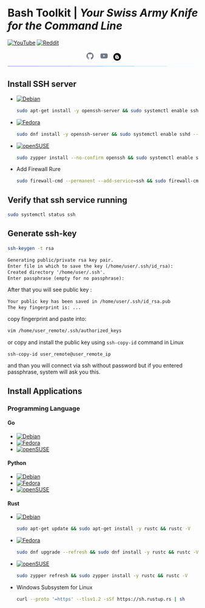 # **Bash Toolkit** | _Your Swiss Army Knife for the Command Line_
[![YouTube](https://img.shields.io/badge/YouTube-%23FF0000.svg?style=for-the-badge&logo=YouTube&logoColor=white)](https://youtube.com/playlist?list=PL9V4Zu3RroiVE4xP0WgiRLa_Fiszl83s0&si=bUeRrjG-EsewaOnO) [![Reddit](https://img.shields.io/badge/Reddit-FF4500?style=for-the-badge&logo=reddit&logoColor=white)](https://www.reddit.com/r/bash/)
<p align="center">
    <a href="https://github.com/cybersecurity-dev/"><img height="25" src="https://github.com/cybersecurity-dev/cybersecurity-dev/blob/main/assets/github.svg" alt="GitHub"></a>
    &nbsp;
    <a href="https://www.youtube.com/@CyberThreatDefence"><img height="25" src="https://github.com/cybersecurity-dev/cybersecurity-dev/blob/main/assets/youtube.svg" alt="YouTube"></a>
    &nbsp;
    <a href="https://cyberthreatdefence.com/my_awesome_lists"><img height="20" src="https://github.com/cybersecurity-dev/cybersecurity-dev/blob/main/assets/blog.svg" alt="My Awesome Lists"></a>
    <img src="https://github.com/cybersecurity-dev/cybersecurity-dev/blob/main/assets/bar.gif">
</p>

##  Install SSH server

* [![Debian](https://img.shields.io/badge/Debian-A81D33?logo=debian&logoColor=fff)](#)
  ```bash
  sudo apt-get install -y openssh-server && sudo systemctl enable ssh --now
  ```
* [![Fedora](https://img.shields.io/badge/Fedora-51A2DA?logo=fedora&logoColor=fff)](#)
  ```bash
  sudo dnf install -y openssh-server && sudo systemctl enable sshd --now
  ```
* [![openSUSE](https://img.shields.io/badge/openSUSE-73BA25?style=flat&logo=SUSE&logoColor=white)](#)
  ```bash
  sudo zypper install --no-confirm openssh && sudo systemctl enable sshd --now
  ```

* Add Firewall Rure
  ```bash
  sudo firewall-cmd --permanent --add-service=ssh && sudo firewall-cmd --reload
  ```

## Verify that ssh service running
```bash
sudo systemctl status ssh
```

## Generate ssh-key
```bash
ssh-keygen -t rsa
```

```console
Generating public/private rsa key pair.
Enter file in which to save the key (/home/user/.ssh/id_rsa):
Created directory '/home/user/.ssh'.
Enter passphrase (empty for no passphrase):
```
After that you will see public key :
```console
Your public key has been saved in /home/user/.ssh/id_rsa.pub
The key fingerprint is: ...
```
copy fingerprint and paste into: 
```bash
vim /home/user_remote/.ssh/authorized_keys
```
or copy and install the public key using `ssh-copy-id` command in Linux

```bash
ssh-copy-id user_remote@user_remote_ip
```

and than you will connect via ssh without password but if you entered passphrase, system will ask you this.


## Install Applications
### Programming Language
#### Go
  * [![Debian](https://img.shields.io/badge/Debian-A81D33?logo=debian&logoColor=fff)](https://www.debian.org/)
  * [![Fedora](https://img.shields.io/badge/Fedora-51A2DA?logo=fedora&logoColor=fff)](https://www.fedoraproject.org/)
  * [![openSUSE](https://img.shields.io/badge/openSUSE-73BA25?style=flat&logo=SUSE&logoColor=white)](https://www.opensuse.org/)

#### Python
  * [![Debian](https://img.shields.io/badge/Debian-A81D33?logo=debian&logoColor=fff)](https://www.debian.org/)
  * [![Fedora](https://img.shields.io/badge/Fedora-51A2DA?logo=fedora&logoColor=fff)](https://www.fedoraproject.org/)
  * [![openSUSE](https://img.shields.io/badge/openSUSE-73BA25?style=flat&logo=SUSE&logoColor=white)](https://www.opensuse.org/)

#### Rust
  * [![Debian](https://img.shields.io/badge/Debian-A81D33?logo=debian&logoColor=fff)](https://www.debian.org/)
    ```bash
    sudo apt-get update && sudo apt-get install -y rustc && rustc -V 
    ```
  * [![Fedora](https://img.shields.io/badge/Fedora-51A2DA?logo=fedora&logoColor=fff)](https://www.fedoraproject.org/)
    ```bash
    sudo dnf upgrade --refresh && sudo dnf install -y rustc && rustc -V
    ```
  * [![openSUSE](https://img.shields.io/badge/openSUSE-73BA25?style=flat&logo=SUSE&logoColor=white)](https://www.opensuse.org/)
    ```bash
    sudo zypper refresh && sudo zypper install -y rustc && rustc -V
    ```
  * Windows Subsystem for Linux
    ```bash
    curl --proto '=https' --tlsv1.2 -sSf https://sh.rustup.rs | sh
    ```
